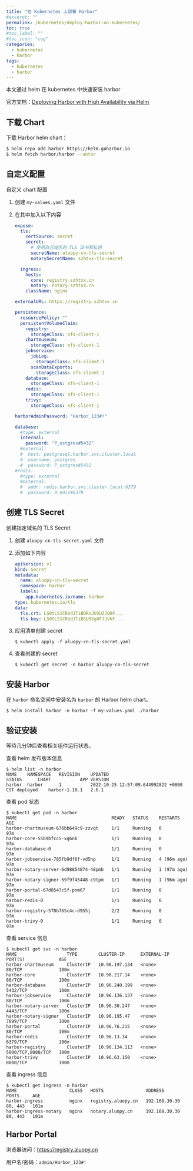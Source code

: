 ```yaml
---
title: "在 Kubernetes 上部署 Harbor"
#excerpt: ""
permalink: /kubernetes/deploy-harbor-on-kubernetes/
toc: true
#toc_label: ""
#toc_icon: "cog"
categories: 
  - kubernetes
  - harbor
tags:
  - kubernetes
  - harbor
---
```








本文通过 helm 在 kubernetes 中快速安装 harbor

官方文档：[Deploying Harbor with High Availability via Helm](https://goharbor.io/docs/2.6.0/install-config/harbor-ha-helm/)

## 下载 Chart

下载 Harbor helm chart：

```bash
$ helm repo add harbor https://helm.goharbor.io
$ helm fetch harbor/harbor --untar
```

## 自定义配置

自定义 chart 配置

1. 创建 `my-values.yaml` 文件

2. 在其中加入以下内容

   ```yaml
   expose:
     tls:
       certSource: secret
       secret:
         # 使用自己域名的 TLS 证书和私钥
         secretName: aluopy-cn-tls-secret
         notarySecretName: szhtxx-tls-secret
   
     ingress:
       hosts:
         core: registry.szhtxx.cn
         notary: notary.szhtxx.cn
       className: nginx
   
   externalURL: https://registry.szhtxx.cn
   
   persistence:
     resourcePolicy: ""
     persistentVolumeClaim:
       registry:
         storageClass: nfs-client-1
       chartmuseum:
         storageClass: nfs-client-1
       jobservice:
         jobLog:
           storageClass: nfs-client-1
         scanDataExports:
           storageClass: nfs-client-1
       database:
         storageClass: nfs-client-1
       redis:
         storageClass: nfs-client-1
       trivy:
         storageClass: nfs-client-1
   
   harborAdminPassword: "Harbor_123#!"
   
   database:
     #type: external
     internal:
       password: "P_ostgres#5432"
     #external:
     #  host: postgresql.harbor.svc.cluster.local
     #  username: postgres
     #  password: P_ostgres#5432
   #redis:
     #type: external
     #external:
     #  addr: redis.harbor.svc.cluster.local:6379
     #  password: R_edis#6379
   ```

## 创建 TLS Secret

创建指定域名的 TLS Secret

1. 创建 `aluopy-cn-tls-secret.yaml` 文件

2. 添加如下内容

   ```yaml
   apiVersion: v1
   kind: Secret
   metadata:
     name: aluopy-cn-tls-secret
     namespace: harbor
     labels:
       app.kubernetes.io/name: harbor
   type: kubernetes.io/tls
   data:
     tls.crt: LS0tLS1CRUdJTiBDRVJUSUZJQ0F...
     tls.key: LS0tLS1CRUdJTiBSU0EgUFJJVkF...
   ```

3. 应用清单创建 secret

   ```shell
   $ kubectl apply -f aluopy-cn-tls-secret.yaml
   ```

4. 查看创建的 secret

   ```shell
   $ kubectl get secret -n harbor aluopy-cn-tls-secret
   ```

## 安装 Harbor

在 `harbor` 命名空间中安装名为 `harbor` 的 Harbor helm chart。

```shell
$ helm install harbor -n harbor -f my-values.yaml ./harbor
```

## 验证安装

等待几分钟后查看相关组件运行状态。

查看 helm 发布版本信息

```shell
$ helm list -n harbor
NAME  	NAMESPACE	REVISION	UPDATED                                	STATUS  	CHART        	APP VERSION
harbor	harbor   	1       	2022-10-25 12:57:09.644992822 +0800 CST	deployed	harbor-1.10.1	2.6.1
```

查看 pod 状态

```shell
$ kubectl get pod -n harbor 
NAME                                    READY   STATUS    RESTARTS      AGE
harbor-chartmuseum-676bb649c9-zzvqt     1/1     Running   0             97m
harbor-core-55b9bfcc5-xg6nb             1/1     Running   0             97m
harbor-database-0                       1/1     Running   0             97m
harbor-jobservice-785fb9df6f-vd5np      1/1     Running   4 (96m ago)   97m
harbor-notary-server-6d98854874-48pmb   1/1     Running   1 (97m ago)   97m
harbor-notary-signer-59f9f45448-c9tpm   1/1     Running   1 (96m ago)   97m
harbor-portal-67d8547c5f-pnm67          1/1     Running   0             97m
harbor-redis-0                          1/1     Running   0             97m
harbor-registry-578b765c4c-d955j        2/2     Running   0             97m
harbor-trivy-0                          1/1     Running   0             97m
```

查看 service 信息

```shell
$ kubectl get svc -n harbor 
NAME                   TYPE        CLUSTER-IP      EXTERNAL-IP   PORT(S)             AGE
harbor-chartmuseum     ClusterIP   10.96.197.134   <none>        80/TCP              100m
harbor-core            ClusterIP   10.96.217.14    <none>        80/TCP              100m
harbor-database        ClusterIP   10.96.240.199   <none>        5432/TCP            100m
harbor-jobservice      ClusterIP   10.96.136.137   <none>        80/TCP              100m
harbor-notary-server   ClusterIP   10.96.30.247    <none>        4443/TCP            100m
harbor-notary-signer   ClusterIP   10.96.195.47    <none>        7899/TCP            100m
harbor-portal          ClusterIP   10.96.76.215    <none>        80/TCP              100m
harbor-redis           ClusterIP   10.96.13.34     <none>        6379/TCP            100m
harbor-registry        ClusterIP   10.96.134.113   <none>        5000/TCP,8080/TCP   100m
harbor-trivy           ClusterIP   10.96.63.150    <none>        8080/TCP            100m
```

查看 ingress 信息

```
$ kubectl get ingress -n harbor 
NAME                    CLASS   HOSTS                ADDRESS         PORTS     AGE
harbor-ingress          nginx   registry.aluopy.cn   192.168.30.30   80, 443   101m
harbor-ingress-notary   nginx   notary.aluopy.cn     192.168.30.30   80, 443   101m
```

## Harbor Portal

浏览器访问：https://registry.aluopy.cn

用户名/密码：`admin/Harbor_123#!`